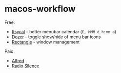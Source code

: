 # macos-workflow

Free:

- [Itsycal](https://www.mowglii.com/itsycal/) - better menubar calendar (`E, MMM d h:mm a`)
- [Dozer](https://github.com/Mortennn/Dozer) - toggle show/hide of menu bar icons
- [Rectangle](https://github.com/rxhanson/Rectangle) - window management 

Paid:

- [Alfred](https://www.alfredapp.com/)
- [Radio Silence](https://radiosilenceapp.com/)
